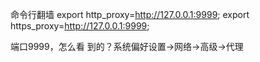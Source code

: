 
命令行翻墙 export http_proxy=http://127.0.0.1:9999; export https_proxy=http://127.0.0.1:9999;

端口9999，怎么看 到的？系统偏好设置->网络->高级->代理
